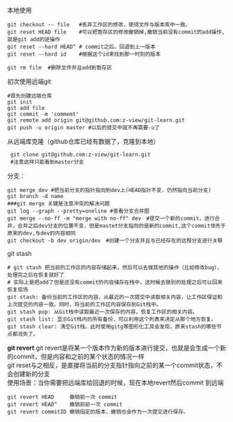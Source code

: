 本地使用
```linux
git checkout -- file   #丢弃工作区的修改，使得文件与版本库中一致。
git reset HEAD file    #可以把暂存区的修改撤销掉,撤销当前没有commit的add操作,就是git add的逆操作
git reset --hard HEAD^ # commit之后。回退到上一版本
git reset --hard id    #根据这个id来找到那一时刻的版本

git rm file  #删除文件并且add到暂存区
```
初次使用远端git
```linux
#首先创建远端仓库
git init
git add file
git commit -m 'commemt'
git remote add origin git@github.com:z-view/git-learn.git
git push -u origin master #以后的提交中就不再需要-u了
```
从远端库克隆（github仓库已经有数据了，克隆到本地）
```linux
 git clone git@github.com:z-view/git-learn.git
 #注意这样只能看到master分支
```
分支：
```linux
git merge dev #把当前分支的指针指向到dev上(HEAD指针不变，仍然指向当前分支)
git branch -d name
###git merge 关键是注意冲突的解决问题
git log --graph --pretty=oneline #查看分支合并图
git merge --no-ff -m "merge with no-ff" dev　#提交一个新的commit，进行合并，合并之后dev分支的位置不变，但是mastet分支指向的是新的commit,这个commit领先于原来的dev,与dev的内容相同
git checkout -b dev origin/dev　#创建一个分支并且与已经存在的远程分支进行关联
```
git stash
```linux
# git stash 把当前的工作区的内容存储起来，然后可以去做其他的操作（比如修改bug），处理完之后在恢复就好了
# 实际上是把add了但是还没有commit的内容储存在栈中，这时候去做别的处理之后可以回来恢复现场
git stash: 备份当前的工作区的内容，从最近的一次提交中读取相关内容，让工作区保证和上次提交的内容一致。同时，将当前的工作区内容保存到Git栈中。
git stash pop: 从Git栈中读取最近一次保存的内容，恢复工作区的相关内容。
git stash list: 显示Git栈内的所有备份，可以利用这个列表来决定从那个地方恢复。
git stash clear: 清空Git栈。此时使用gitg等图形化工具会发现，原来stash的哪些节点都消失了。
```

**git revert**
git revert是将某一个版本作为新的版本进行提交，也就是会生成一个新的commit，但是内容和之前的某个状态的情况一样  
git reset与之相反，是直接将当前的分支指针指向之前的某一个commit状态，不会创建新的分支  
使用场景：当你需要把远端库给回退的时候，现在本地revert然后commit 到远端
```linux
git revert HEAD     撤销前一次 commit
git revert HEAD^    撤销前前一次 commit
git revert commitID 撤销指定的版本，撤销也会作为一次提交进行保存。
```



